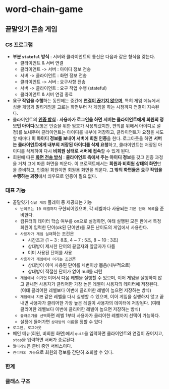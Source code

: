 # word-chain-game
## 끝말잇기 콘솔 게임

### CS 프로그램

- **부분 `stateful` 방식** : 서버와 클라이언트의 통신은 다음과 같은 형식을 갖는다.
  - 클라이언트 & 서버 연결
  - 클라이언트 -> 서버 : 아이디 정보 전송
  - 서버 -> 클라이언트 : 화면 정보 전송
  - 클라이언트 -> 서버 : 요구사항 전송
  - 서버 -> 클라이언트 : 요구 작업 수행 (stateful)
  - 클라이언트 & 서버 연결 종료
- **요구 작업을 수행**하는 동안에는 중간에 <u>**연결이 끊기지 않으며**</u>, 특히 게임 메뉴에서 싱글 게임과 멀티게임을 고르는 화면부터 각 게임을 하는 시점까지 연결이 지속된다. 
- 클라이언트의 **<u>인증 방식</u>** : **사용자가 로그인을 하면** **서버는 클라이언트에게** **회원의 정보인 아이디**(보통은 인증을 위한 암호가 사용되겠지만, 편의를 위해서 아이디로 설정)를 보내주며 클라이언트는 아이디를 내부에 저장하고, 클라이언트가 요청을 시도할 때마다 **이 아이디 정보를 보내어 서버에 회원 인증**을 한다. 로그아웃을 하면 **서버는 클라이언트에게 내부의 저장된 아이디를 삭제 요청**하고, 클라이언트는 저장된 아이디를 삭제하여 다시 **비회원 상태로 서버에 접속**할 수 있게 된다.
- 회원에 따른 **<u>화면 전송 방식</u>** :  **클라이언트 측에서 주는 아이디 정보**를 갖고 인증 과정을 거쳐 그에 따른 화면을 띄운다. 이 프로젝트에서는 **회원과 비회원 상태의 화면**만을 준비하고, 인증된 회원이면 회원용 화면을 띄운다. **그 밖의 화면들은 요구 작업을 수행하는 과정**에서 띄우므로 인증이 필요 없다.

### 대표 기능

- 끝말잇기 `싱글 게임` 플레이 중 제공되는 기능
  - `난이도는 10 레벨까지` 구현되어있으며, 각 레벨마다 사용되는 `기본 단어 목록`을 준비한다.
  - 컴퓨터의 데이터 학습 여부를 on으로 설정하면, 여태 실행된 모든 판에서 특정 회원이 입력한 단어(ok된 단어만)를 모든 난이도의 게임에서 사용한다.
  - `사용자가 게임 실패`하는 조건은
    - 시간초과 (1 ~ 3 : 8초, 4 ~ 7 : 5초, 8 ~ 10 : 3초)
    - 상대방이 제시한 단어의 끝글자와 앞글자가 다름
    - 이미 사용된 단어를 사용
  - `사용자가 게임에서 이기는 조건`은
    - 상대방이 이미 사용된 단어를 세번이상 뽑음(내부적으로)
    - 상대방이 적절한 단어가 없어 null를 리턴
  - `게임에서 이기면` 이어서 다음 레벨을 실행할 수 있으며, 이어 게임을 실행하지 않고 끝내면 사용자가 클리어한 가장 높은 레벨이 사용자의 데이터에 저장된다. (여태 클리어한 레벨보다 이번에 클리어한 레벨이 높으면 저장하는 방식)
  - `게임에서 지면` 같은 레벨을 다시 실행할 수 있으며, 이어 게임을 실행하지 않고 끝내면 사용자가 클리어한 가장 높은 레벨이 사용자의 데이터에 저장된다. (여태 클리어한 레벨보다 이번에 클리어한 레벨이 높으면 저장하는 방식)
  - `불러오기를 선택`하면 레벨 1부터 사용자가 클리어한 레벨까지 선택이 가능하다.
  - 설정에 들어가면 `상대방의 이름`을 정할 수 있다
- `로그인, 로그아웃`
- 메인 메뉴(회원, 비회원 화면)에서 `quit`을 입력하면 클라이언트와 연결이 끊어지고, `stop`을 입력하면 서버가 종료된다.
- `멀티게임`은 준비 중인 서비스이다.
- `관리자의 기능`으로 회원의 정보를 간단히 조회할 수 있다.

### 한계

### 클래스 구조

